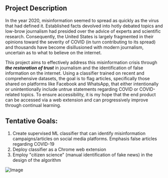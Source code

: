 ## Project Description
In the year 2020, misinformation seemed to spread as quickly as the virus that had defined it. Established facts devolved into hotly debated topics and low-brow journalism had presided over the advice of experts and scientific research. Consequently, the United States is largely fragmented in their opinions toward the severity of COVID (in turn contributing to its spread) and thousands have become disillusioned with modern journalism, uncertain as to what to believe on the internet.

This project aims to effectively address this misinformation crisis through ***the restoration of trust*** in journalism and the identification of false information on the internet. Using a classifier trained on recent and comprehensive datasets, the goal is to flag articles, specifically those shared on platforms like Facebook and WhatsApp, that either intentionally or unintentionally include untrue statements regarding COVID or COVID-related topics. To ensure accessibility, it is my hope that the end product can be accessed via a web extension and can progressively improve through continual learning.

## Tentative Goals:
1. Create supervised ML classifier that can identify misinformation campaigns/articles on social media platforms. Emphasis false articles regarding COVID-19
2. Deploy classifier as a Chrome web extension
3. Employ "citizen science" (manual identification of fake news) in the design of the algorithm

![Image](https://ichef.bbci.co.uk/images/ic/400xn/p088bnqx.jpg)
